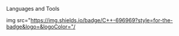 Languages and Tools

img src="https://img.shields.io/badge/С++-696969?style=for-the-badge&logo=&logoColor="/
